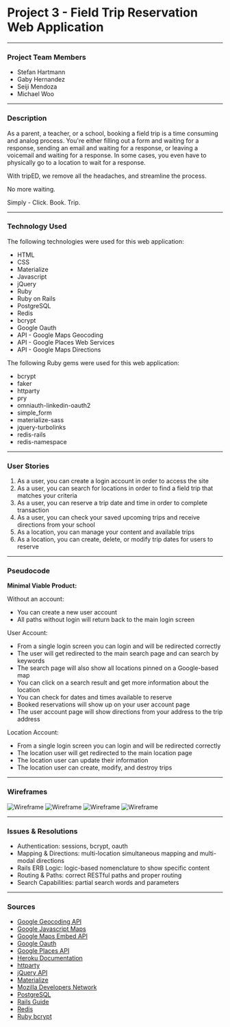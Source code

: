 # Project 3 - Field Trip Reservation Web Application

---

### Project Team Members

* Stefan Hartmann
* Gaby Hernandez
* Seiji Mendoza
* Michael Woo

___

### Description
As a parent, a teacher, or a school, booking a field trip is a time consuming and analog process. You're either filling out a form and waiting for a response, sending an email and waiting for a response, or leaving a voicemail and waiting for a response. In some cases, you even have to physically go to a location to wait for a response.

With tripED, we remove all the headaches, and streamline the process. 

No more waiting. 

Simply - Click. Book. Trip.

---

### Technology Used
The following technologies were used for this web application:

* HTML
* CSS
* Materialize
* Javascript
* jQuery
* Ruby
* Ruby on Rails
* PostgreSQL 
* Redis
* bcrypt
* Google Oauth
* API - Google Maps Geocoding 
* API - Google Places Web Services
* API - Google Maps Directions

The following Ruby gems were used for this web application:

* bcrypt
* faker
* httparty
* pry
* omniauth-linkedin-oauth2
* simple_form
* materialize-sass
* jquery-turbolinks
* redis-rails
* redis-namespace

---

### User Stories
1. As a user, you can create a login account in order to access the site
2. As a user, you can search for locations in order to find a field trip that matches your criteria
3. As a user, you can reserve a trip date and time in order to complete transaction
4. As a user, you can check your saved upcoming trips and receive directions from your school
5. As a location, you can manage your content and available trips
6. As a location, you can create, delete, or modify trip dates for users to reserve

---

### Pseudocode
**Minimal Viable Product:**

Without an account:

* You can create a new user account
* All paths without login will return back to the main login screen

User Account:

* From a single login screen you can login and will be redirected correctly
* The user will get redirected to the main search page and can search by keywords
* The search page will also show all locations pinned on a Google-based map
* You can click on a search result and get more information about the location
* You can check for dates and times available to reserve
* Booked reservations will show up on your user account page
* The user account page will show directions from your address to the trip address

Location Account:

* From a single login screen you can login and will be redirected correctly
* The location user will get redirected to the main location page
* The location user can update their information
* The location user can create, modify, and destroy trips 

---

### Wireframes

![Wireframe](http://i.imgur.com/s0uPxVG.png)
![Wireframe](http://i.imgur.com/TGA3f4D.png)
![Wireframe](http://i.imgur.com/ih02LWS.png)
![Wireframe](http://i.imgur.com/flvlZ5B.png)

---

### Issues & Resolutions

* Authentication: sessions, bcrypt, oauth
* Mapping & Directions: multi-location simultaneous mapping and multi-modal directions
* Rails ERB Logic: logic-based nomenclature to show specific content
* Routing & Paths: correct RESTful paths and proper routing
* Search Capabilities: partial search words and parameters

---

### Sources

* [Google Geocoding API](https://developers.google.com/maps/documentation/javascript/geocoding)
* [Google Javascript Maps](https://developers.google.com/maps/documentation/javascript/)
* [Google Maps Embed API](https://developers.google.com/maps/documentation/embed/)
* [Google Oauth](https://developers.google.com/identity/protocols/OAuth2)
* [Google Places API](https://developers.google.com/places/)
* [Heroku Documentation](https://devcenter.heroku.com/)
* [httparty](https://github.com/jnunemaker/httparty)
* [jQuery API](http://api.jquery.com/)
* [Materialize](http://materializecss.com/)
* [Mozilla Developers Network](https://developer.mozilla.org/en-US/docs/Web/JavaScript)
* [PostgreSQL](https://www.postgresql.org/docs/)
* [Rails Guide](http://guides.rubyonrails.org/)
* [Redis](https://github.com/redis-store/redis-rails)
* [Ruby bcrypt](https://github.com/codahale/bcrypt-ruby)

